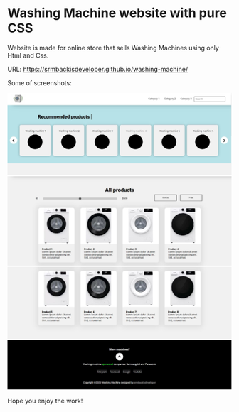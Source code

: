 # Washing Machine website with pure CSS
Website is made for online store that sells Washing Machines using only Html and Css.

URL: https://srmbackisdeveloper.github.io/washing-machine/

Some of screenshots:

<img alt="alt" src="https://github.com/srmbackisdeveloper/washing-machine/blob/main/screenshots/screen1.JPG" >
<img alt="alt" src="https://github.com/srmbackisdeveloper/washing-machine/blob/main/screenshots/screen2.JPG" >
<img alt="alt" src="https://github.com/srmbackisdeveloper/washing-machine/blob/main/screenshots/screen3.JPG" >
<img alt="alt" src="https://github.com/srmbackisdeveloper/washing-machine/blob/main/screenshots/screen4.JPG" >


Hope you enjoy the work!
